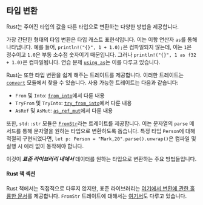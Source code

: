 ## 타입 변환

Rust는 주어진 타입의 값을 다른 타입으로 변환하는 다양한 방법을 제공합니다.

가장 간단한 형태의 타입 변환은 타입 캐스트 표현식입니다. 이는 이항 연산자 `as`를 통해 나타냅니다. 예를 들어, `println!("{}", 1 + 1.0);`은 컴파일되지 않는데, 이는 `1`은 정수이고 `1.0`은 부동 소수점 숫자이기 때문입니다. 그러나 `println!("{}", 1 as f32 + 1.0)`은 컴파일됩니다. 연습 문제 [`using_as`](using_as.rs)는 이를 다루고 있습니다.

Rust는 또한 타입 변환을 쉽게 해주는 트레이트를 제공합니다. 이러한 트레이트는 [`convert`](https://doc.rust-lang.org/std/convert/index.html) 모듈에서 찾을 수 있습니다. 
사용 가능한 트레이트는 다음과 같습니다:
- `From` 및 `Into`: [`from_into`](from_into.rs)에서 다룬 내용
- `TryFrom` 및 `TryInto`: [`try_from_into`](try_from_into.rs)에서 다룬 내용
- `AsRef` 및 `AsMut`: [`as_ref_mut`](as_ref_mut.rs)에서 다룬 내용

또한, `std::str` 모듈은 [`FromStr`](https://doc.rust-lang.org/std/str/trait.FromStr.html)라는 트레이트를 제공합니다. 이는 문자열의 `parse` 메서드를 통해 문자열을 원하는 타입으로 변환하도록 돕습니다. 특정 타입 `Person`에 대해 적절히 구현되었다면, `let p: Person = "Mark,20".parse().unwrap()`은 컴파일 및 실행 시 에러 없이 동작해야 합니다.

이것이 ***표준 라이브러리 내에서*** 데이터를 원하는 타입으로 변환하는 주요 방법들입니다.

#### Rust 책 섹션

Rust 책에서는 직접적으로 다루지 않지만, 표준 라이브러리는 [여기에서 변환에 관한 훌륭한 문서](https://doc.rust-lang.org/std/convert/index.html)를 제공합니다. `FromStr` 트레이트에 대해서는 [여기서](https://doc.rust-lang.org/std/str/trait.FromStr.html)도 다루고 있습니다.